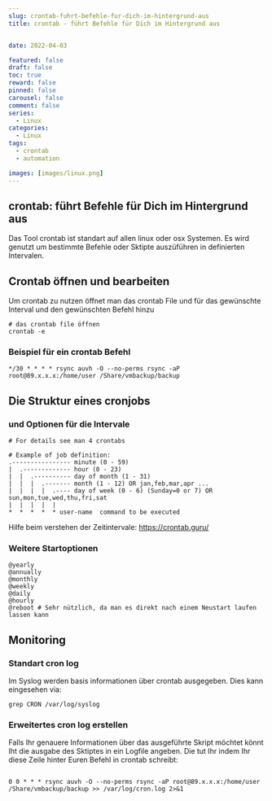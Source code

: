 ```yaml
---
slug: crontab-fuhrt-befehle-fur-dich-im-hintergrund-aus
title: crontab - führt Befehle für Dich im Hintergrund aus


date: 2022-04-03

featured: false
draft: false
toc: true
reward: false
pinned: false
carousel: false
comment: false
series:
  - Linux
categories:
  - Linux
tags:
  - crontab
  - automation

images: [images/linux.png]
---
```


## crontab: führt Befehle für Dich im Hintergrund aus

Das Tool crontab ist standart auf allen linux oder osx Systemen.
Es wird genutzt um bestimmte Befehle oder Sktipte auszüführen in definierten Intervalen.

## Crontab öffnen und bearbeiten
Um crontab zu nutzen öffnet man das crontab File und für das gewünschte Interval und den gewünschten Befehl hinzu

```
# das crontab file öffnen
crontab -e
```

### Beispiel für ein crontab Befehl
```
*/30 * * * * rsync auvh -O --no-perms rsync -aP root@89.x.x.x:/home/user /Share/vmbackup/backup
```


## Die Struktur eines cronjobs
### und Optionen für die Intervale
```
# For details see man 4 crontabs

# Example of job definition:
.---------------- minute (0 - 59)
|  .------------- hour (0 - 23)
|  |  .---------- day of month (1 - 31)
|  |  |  .------- month (1 - 12) OR jan,feb,mar,apr ...
|  |  |  |  .---- day of week (0 - 6) (Sunday=0 or 7) OR sun,mon,tue,wed,thu,fri,sat
|  |  |  |  |
*  *  *  *  * user-name  command to be executed
```

Hilfe beim verstehen der Zeitintervale: https://crontab.guru/

### Weitere Startoptionen
```
@yearly
@annually
@monthly
@weekly
@daily
@hourly
@reboot	# Sehr nützlich, da man es direkt nach einem Neustart laufen lassen kann
```

## Monitoring

### Standart cron log
Im Syslog werden basis informationen über crontab ausgegeben.
Dies kann eingesehen via:
```
grep CRON /var/log/syslog
```

### Erweitertes cron log erstellen
Falls Ihr genauere Informationen über das ausgeführte Skript möchtet könnt Iht die ausgabe des Sktiptes in ein Logfile angeben.
Die tut Ihr indem Ihr diese Zeile hinter Euren Befehl in crontab schreibt:

```

0 0 * * * rsync auvh -O --no-perms rsync -aP root@89.x.x.x:/home/user /Share/vmbackup/backup >> /var/log/cron.log 2>&1
```